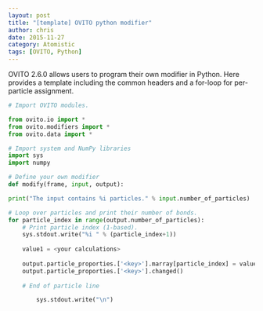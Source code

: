 ```yaml
---
layout: post
title: "[template] OVITO python modifier"
author: chris
date: 2015-11-27
category: Atomistic
tags: [OVITO, Python]
---
```


OVITO 2.6.0 allows users to program their own modifier in Python. Here provides a template including the common headers and a for-loop for per-particle assignment.

<!--more-->

```python
# Import OVITO modules.

from ovito.io import *
from ovito.modifiers import *
from ovito.data import *

# Import system and NumPy libraries
import sys
import numpy

# Define your own modifier
def modify(frame, input, output):

print("The input contains %i particles." % input.number_of_particles)

# Loop over particles and print their number of bonds.
for particle_index in range(output.number_of_particles):
    # Print particle index (1-based).
    sys.stdout.write("%i " % (particle_index+1))
    
    value1 = <your calculations>
    
    output.particle_proporties.['<key>'].marray[particle_index] = value1
    output.particle_proporties.['<key>'].changed()
    
    # End of particle line

        sys.stdout.write("\n")
```